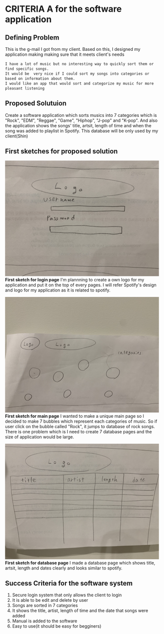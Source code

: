 # CRITERIA A for the software application #

## Defining Problem ##
This is the g-mail I got from my client. Based on this, I designed my application making making sure that it meets client's needs
```
I have a lot of music but no interesting way to quickly sort them or find specific songs. 
It would be  very nice if I could sort my songs into categories or based on information about them. 
I would like an app that would sort and categorize my music for more pleasant listening
```

## Proposed Solutuion ##
Create a software application which sorts musics into 7 categories which is "Rock", "EDM", "Reggae", "Game", "Hiphop", "J-pop" and "K-pop". And also the application shows the songs' title, artsit, length of time and when the song was added to playlist in Spotify. This database will be only used by my client(Shin)

## First sketches for proposed solution ##
![loginpage](Loginpage.JPG)
**First sketch for login page**
I'm plannning to create a own logo for my application and put it on the top of every pages. I will refer Spotify's design and logo for my application as it is related to spotify.

![mainpage](Mainpage.JPG)
**First sketch for main page**
I wanted to make a unique main page so I decided to make 7 bubbles which represent each categories of music. So if user click on the bubble called "Rock", it jumps to database of rock songs. There is one problem which is I need to create 7 database pages and the size of application would be large.

![databasepage](Database.JPG)
**First sketch for database page**
I made a database page which shows title, artsit, length and dates clearly and looks similar to spotify.

## Success Criteria for the software system ##
1. Secure login system that only allows the client to login
1. It is able to be edit and delete by user
1. Songs are sorted in 7 categories 
1. It shows the title, artist, length of time and the date that songs were added
1. Manual is added to the software
1. Easy to use(it should be easy for begginers)


